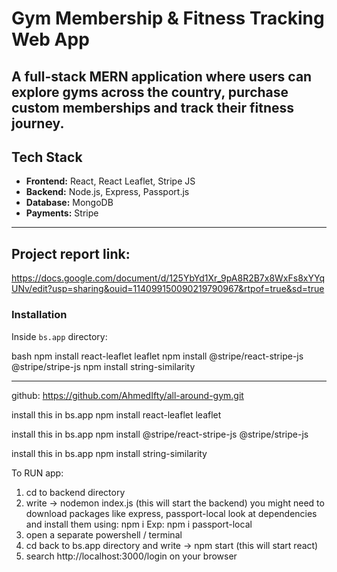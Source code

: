 # Gym Membership & Fitness Tracking Web App

A full-stack MERN application where users can explore gyms across the country, purchase custom memberships and track their fitness journey.
---

## Tech Stack

- **Frontend:** React, React Leaflet, Stripe JS
- **Backend:** Node.js, Express, Passport.js
- **Database:** MongoDB
- **Payments:** Stripe

---

## Project report link:

https://docs.google.com/document/d/125YbYd1Xr_9pA8R2B7x8WxFs8xYYqUNv/edit?usp=sharing&ouid=114099150090219790967&rtpof=true&sd=true

### Installation

Inside `bs.app` directory:

bash
npm install react-leaflet leaflet
npm install @stripe/react-stripe-js @stripe/stripe-js
npm install string-similarity

---------------------------------------------------------

github:
https://github.com/AhmedIfty/all-around-gym.git

install this in bs.app
npm install react-leaflet leaflet

install this in bs.app
npm install @stripe/react-stripe-js @stripe/stripe-js

install this in bs.app
npm install string-similarity

To RUN app:

1. cd to backend directory 
2. write -> nodemon index.js  (this will start the backend)
   you might need to download packages like express, passport-local
   look at dependencies and install them using: npm i <package name>     Exp: npm i passport-local
3. open a separate powershell / terminal
4. cd back to bs.app directory and write -> npm start  (this will start react)
5. search http://localhost:3000/login on your browser

